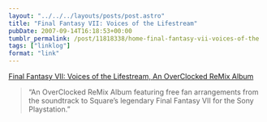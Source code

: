 ```yaml
---
layout: "../../../layouts/posts/post.astro"
title: "Final Fantasy VII: Voices of the Lifestream"
pubDate: 2007-09-14T16:18:53+00:00
tumblr_permalink: /post/11818338/home-final-fantasy-vii-voices-of-the
tags: ["linklog"]
format: "link"
---
```


[Final Fantasy VII: Voices of the Lifestream, An OverClocked ReMix Album][1]

> &ldquo;An OverClocked ReMix Album featuring free fan arrangements from the soundtrack to Square&rsquo;s legendary Final Fantasy VII for the Sony Playstation.&rdquo;

[1]: http://ff7.ocremix.org/
